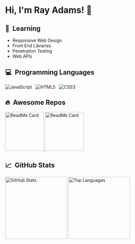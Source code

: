 <h1>Hi, I'm Ray Adams! 👋</h1>

<h2>🌱&nbsp;&nbsp;Learning</h2>
<ul>
  <li>Responsive Web Design</li>
  <li>Front End Libraries</li>
  <li>Penetration Testing</li>
  <li>Web APIs</li>
</ul>

<h2>💻&nbsp;&nbsp;Programming Languages</h2>
<p>
  <img alt = "JavaScript" src="https://img.shields.io/badge/javascript%20-%23323330.svg?&style=for-the-badge&logo=javascript&logoColor=%23F7DF1E" />&nbsp;&nbsp;
  <img alt = "HTML5" src="https://img.shields.io/badge/html5%20-%23E34F26.svg?&style=for-the-badge&logo=html5&logoColor=white" />&nbsp;&nbsp;
  <img alt = "CSS3" src="https://img.shields.io/badge/css3%20-%231572B6.svg?&style=for-the-badge&logo=css3&logoColor=white" />
</p>

<h2>🔥&nbsp;&nbsp;Awesome Repos</h2>
<a href="https://github.com/thetypingmatch/lecashbot" target="_blank">
  <img alt = "ReadMe Card" src = "https://github-readme-stats.vercel.app/api/pin/?username=thetypingmatch&repo=lecashbot&theme=vue" height="125" />
</a>
<a href="https://github.com/Limitized/nitrogarage" target="_blank">
  <img alt = "ReadMe Card" src = "https://github-readme-stats.vercel.app/api/pin/?username=limitized&repo=nitrogarage&theme=vue" height="125" />
</a>

<h2>📈&nbsp;&nbsp;GitHub Stats</h2>
<p>
  <img alt = "GitHub Stats" src="https://github-readme-stats.vercel.app/api?username=Ray-Adams&show_icons=true&count_private=true&theme=vue&hide_rank=true" height=200 />
  <img alt = "Top Languages" src="https://github-readme-stats.vercel.app/api/top-langs/?username=Ray-Adams&theme=vue" height=200 />
</p>
